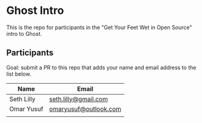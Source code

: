 # Ghost Intro

This is the repo for participants in the "Get Your Feet Wet in Open Source" intro to Ghost.

## Participants

Goal: submit a PR to this repo that adds your name and email address to the list below.

| Name | Email |
|---|---|
| Seth Lilly | seth.lilly@gmail.com |
| Omar Yusuf   | omaryusuf@outlook.com   |
|   |   |
